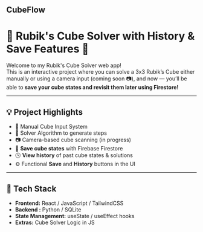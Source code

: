 ## CubeFlow
# 🧊  Rubik's Cube Solver with History & Save Features 🚀

Welcome to my Rubik's Cube Solver web app!  
This is an interactive project where you can solve a 3x3 Rubik’s Cube either manually or using a camera input (coming soon 📷), and now — you’ll be able to **save your cube states and revisit them later using Firestore!**

---

## 💡 Project Highlights

- 🧩 Manual Cube Input System
- 🧠 Solver Algorithm to generate steps
- 📷 Camera-based cube scanning (in progress)
- 💾 **Save cube states** with Firebase Firestore
- 🕓 **View history** of past cube states & solutions
- ⚙️ Functional **Save** and **History** buttons in the UI

---

## 🧪 Tech Stack

- **Frontend:** React / JavaScript / TailwindCSS
- **Backend :** Python / SQLite
- **State Management:** useState / useEffect hooks
- **Extras:** Cube Solver Logic in JS



